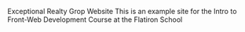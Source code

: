 Exceptional Realty Grop Website
This is an example site for the Intro to Front-Web Development Course at the Flatiron School
